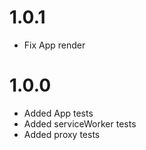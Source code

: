 1.0.1
=================================
- Fix App render

1.0.0
=================================
- Added App tests
- Added serviceWorker tests
- Added proxy tests

